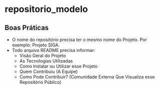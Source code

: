 # repositorio_modelo

## Boas Práticas
- O nome do repositório precisa ter o mesmo nome do Projeto. Por exemplo: Projeto SIGA.
- Todo arquivo README precisa informar:
  - Visão Geral do Projeto
  - As Tecnologias Utilizadas
  - Como Instalar ou Utilizar esse Projeto
  - Quem Contribuiu (A Equipe)
  - Como Pode Contribuir? (Comunidade Externa Que Visualiza esse Repositório Público)
